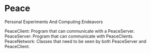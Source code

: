 Peace
=====

Personal Experiments And Computing Endeavors

PeaceClient: Program that can communicate with a PeaceServer.
PeaceServer: Program that can communicate with PeaceClients.
PeaceNetwork: Classes that need to be seen by both PeaceServer and PeaceClient.
